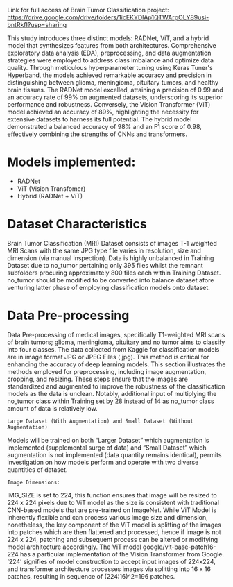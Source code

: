Link for full access of Brain Tumor Classification project: https://drive.google.com/drive/folders/1icEKYDlAp1QTWArpOLY89usi-bntRkfI?usp=sharing

This study introduces three distinct models: RADNet, ViT, and a hybrid model that synthesizes features from both architectures. Comprehensive exploratory data analysis (EDA), preprocessing, and data augmentation strategies were employed to address class imbalance and optimize data quality. Through meticulous hyperparameter tuning using Keras Tuner's Hyperband, the models achieved remarkable accuracy and precision in distinguishing between glioma, meningioma, pituitary tumors, and healthy brain tissues. The RADNet model excelled, attaining a precision of 0.99 and an accuracy rate of 99% on augmented datasets, underscoring its superior performance and robustness. Conversely, the Vision Transformer (ViT) model achieved an accuracy of 89%, highlighting the necessity for extensive datasets to harness its full potential. The hybrid model demonstrated a balanced accuracy of 98% and an F1 score of 0.98, effectively combining the strengths of CNNs and transformers.

# Models implemented:

- RADNet
- ViT (Vision Transfomer)
- Hybrid (RADNet + ViT)

# Dataset Characteristics

Brain Tumor Classification (MRI) Dataset consists of images T-1 weighted MRI Scans with the same JPG type file varies in resolution, size and dimension (via manual inspection). Data is highly unbalanced in Training Dataset due to no_tumor pertaining only 395 files whilst the remnant subfolders procuring approximately 800 files each within Training Dataset. no_tumor should be modified to be converted into balance dataset afore venturing latter phase of employing classification models onto dataset.

# Data Pre-processing

Data Pre-processing of medical images, specifically T1-weighted MRI scans of brain tumors; glioma, meningioma, pituitary and no tumor aims to classify into four classes. The data collected from Kaggle for classification models are in image format JPG or JPEG Files (.jpg). This method is critical for enhancing the accuracy of deep learning models. This section illustrates the methods employed for preprocessing, including image augmentation, cropping, and resizing. These steps ensure that the images are standardized and augmented to improve the robustness of the classification models as the data is unclean. Notably, additional input of multiplying the no_tumor class within Training set by 28 instead of 14 as no_tumor class amount of data is relatively low.


	Large Dataset (With Augmentation) and Small Dataset (Without Augmentation)
Models will be trained on both “Larger Dataset” which augmentation is implemented (supplemental surge of data) and “Small Dataset” which augmentation is not implemented (data quantity remains identical), permits investigation on how models perform and operate with two diverse quantities of dataset.

	Image Dimensions:
IMG_SIZE is set to 224, this function ensures that image will be resized to 224 x 224 pixels due to ViT model as the size is consistent with traditional CNN-based models that are pre-trained on ImageNet. While ViT Model is inherently flexible and can process various image size and dimension, nonetheless, the key component of the ViT model is splitting of the images into patches which are then flattened and processed, hence if image is not 224 x 224, patching and subsequent process can be altered or modifying model architecture accordingly. The ViT model google/vit-base-patch16-224 has a particular implementation of the Vision Transformer from Google. ‘224’ signifies of model construction to accept input images of 224x224, and transformer architecture processes images via splitting into 16 x 16 patches, resulting in sequence of (224¦16)^2=196 patches.
